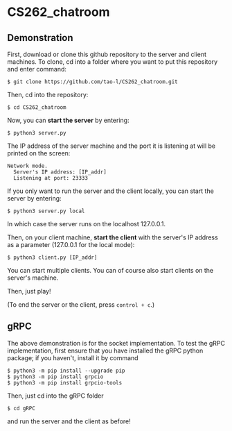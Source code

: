 # CS262_chatroom
## Demonstration
First, download or clone this github repository to the server and client machines.  To clone, cd into a folder where you want to put this repository and enter command: 
```console
$ git clone https://github.com/tao-l/CS262_chatroom.git
```
Then, cd into the repository: 
```console
$ cd CS262_chatroom
```
Now, you can __start the server__ by entering: 
```console
$ python3 server.py
```
The IP address of the server machine and the port it is listening at will be printed on the screen: 
```console
Network mode.
  Server's IP address: [IP_addr]
  Listening at port: 23333
```
If you only want to run the server and the client locally, you can start the server by entering: 
```console
$ python3 server.py local
```
In which case the server runs on the localhost 127.0.0.1. 

Then, on your client machine, __start the client__ with the server's IP address as a parameter (127.0.0.1 for the local mode):
```console
$ python3 client.py [IP_addr]
```
You can start multiple clients.  You can of course also start clients on the server's machine. 

Then, just play!

(To end the server or the client, press `control + c`.)

## gRPC
The above demonstration is for the socket implementation. To test the gRPC implementation, first ensure that you have installed the gRPC python package; if you haven't, install it by command
```console
$ python3 -m pip install --upgrade pip
$ python3 -m pip install grpcio
$ python3 -m pip install grpcio-tools
```

Then, just cd into the gRPC folder 
```console
$ cd gRPC
```

and run the server and the client as before!
